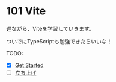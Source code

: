 # 101 Vite

遅ながら、Viteを学習していきます。

ついでにTypeScriptも勉強できたらいいな！

TODO:
- [x] [Get Started](https://vitejs.dev/guide/)
- [ ] [立ち上げ](https://vitejs.dev/guide/features.html)